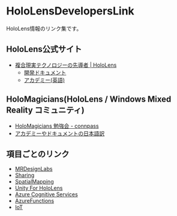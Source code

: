 # HoloLensDevelopersLink
HoloLens情報のリンク集です。


## HoloLens公式サイト

 * [複合現実テクノロジーの先導者 | HoloLens](https://www.microsoft.com/ja-jp/hololens)
   * [開発ドキュメント](https://developer.microsoft.com/ja-jp/windows/mixed-reality/development)
   * [アカデミー(英語)](https://developer.microsoft.com/ja-jp/windows/mixed-reality/academy) 
  
## HoloMagicians(HoloLens / Windows Mixed Reality コミュニティ)

 * [HoloMagicians 勉強会 - connpass](https://hololens.connpass.com/)
 * [アカデミーやドキュメントの日本語訳](https://github.com/HoloMagicians/HolographicAcademyJP)
 
 
## 項目ごとのリンク

 * [MRDesignLabs](MRDesignLabs/MRDesignLabs.md)
 * [Sharing](Sharing/Sharing.md) 
 * [SpatialMapping](SpatialMapping/SpatialMapping.md)
 * [Unity For HoloLens](UnityForHoloLens/UnityForHoloLens.md)
 * [Azure Cognitive Services](CognitiveServices/CognitiveServices.md)
 * [AzureFunctions](AzureFunctions/AzureFunctions.md)
 * [IoT](IoT/IoT.md)
